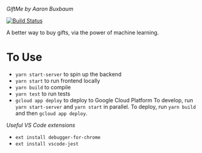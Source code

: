 *GiftMe*
_by Aaron Buxbaum_

[![Build Status](https://travis-ci.org/AaronBuxbaum/GiftMe.svg?branch=master)](https://travis-ci.org/AaronBuxbaum/GiftMe)

A better way to buy gifts, via the power of machine learning.


# To Use #
 - `yarn start-server` to spin up the backend
 - `yarn start` to run frontend locally
 - `yarn build` to compile
 - `yarn test` to run tests
 - `gcloud app deploy` to deploy to Google Cloud Platform
To develop, run `yarn start-server` and `yarn start` in parallel.
To deploy, run `yarn build` and then `gcloud app deploy`.


*Useful VS Code extensions*
 - `ext install debugger-for-chrome`
 - `ext install vscode-jest`